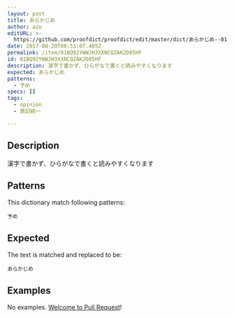 ```yaml
---
layout: post
title: あらかじめ
author: azu
editURL: >-
  https://github.com/proofdict/proofdict/edit/master/dict/あらかじめ--01BQ92YWWJH3XXNCQZAK2D85HF.yml
date: 2017-08-20T08:53:07.405Z
permalink: /item/01BQ92YWWJH3XXNCQZAK2D85HF
id: 01BQ92YWWJH3XXNCQZAK2D85HF
description: 漢字で書かず、ひらがなで書くと読みやすくなります
expected: あらかじめ
patterns:
  - 予め
specs: []
tags:
  - opinion
  - 表記統一

---
```


## Description

漢字で書かず、ひらがなで書くと読みやすくなります

## Patterns

This dictionary match following patterns:

    予め

## Expected

The text is matched and replaced to be:

    あらかじめ

## Examples

No examples. [Welcome to Pull Request](https://github.com/proofdict/proofdict/edit/master/dict/あらかじめ--01BQ92YWWJH3XXNCQZAK2D85HF.yml)!
